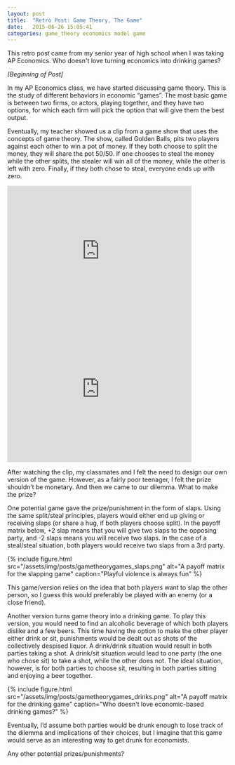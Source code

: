 ```yaml
---
layout: post
title:  "Retro Post: Game Theory, The Game"
date:   2015-06-26 15:05:41
categories: game_theory economics model game
---
```


This retro post came from my senior year of high school when I was taking AP Economics. Who doesn't love turning economics into drinking games?

*[Beginning of Post]*

In my AP Economics class, we have started discussing game theory. This is the study of different behaviors in economic “games”. The most basic game is between two firms, or actors, playing together, and they have two options, for which each firm will pick the option that will give them the best output.

Eventually, my teacher showed us a clip from a game show that uses the concepts of game theory. The show, called Golden Balls, pits two players against each other to win a pot of money. If they both choose to split the money, they will share the pot 50/50. If one chooses to steal the money while the other splits, the stealer will win all of the money, while the other is left with zero. Finally, if they both chose to steal, everyone ends up with zero.

<iframe class='youtube_vid' width="420" height="315" src="https://www.youtube.com/embed/p3Uos2fzIJ0" frameborder="0" allowfullscreen></iframe>

<iframe class='youtube_vid' width="420" height="315" src="https://www.youtube.com/embed/S0qjK3TWZE8" frameborder="0" allowfullscreen></iframe>

After watching the clip, my classmates and I felt the need to design our own version of the game. However, as a fairly poor teenager, I felt the prize shouldn’t be monetary. And then we came to our dilemma. What to make the prize?

One potential game gave the prize/punishment in the form of slaps. Using the same split/steal principles, players would either end up giving or receiving slaps (or share a hug, if both players choose split). In the payoff matrix below, +2 slap means that you will give two slaps to the opposing party, and -2 slaps means you will receive two slaps. In the case of a steal/steal situation, both players would receive two slaps from a 3rd party.

{% include figure.html src="/assets/img/posts/gametheorygames_slaps.png" alt="A payoff matrix for the slapping game" caption="Playful violence is always fun" %}

This game/version relies on the idea that both players want to slap the other person, so I guess this would preferably be played with an enemy (or a close friend).

Another version turns game theory into a drinking game. To play this version, you would need to find an alcoholic beverage of which both players dislike and a few beers. This time having the option to make the other player either drink or sit, punishments would be dealt out as shots of the collectively despised liquor. A drink/drink situation would result in both parties taking a shot. A drink/sit situation would lead to one party (the one who chose sit) to take a shot, while the other does not. The ideal situation, however, is for both parties to choose sit, resulting in both parties sitting and enjoying a beer together.

{% include figure.html src="/assets/img/posts/gametheorygames_drinks.png" alt="A payoff matrix for the drinking game" caption="Who doesn't love economic-based drinking games?" %}

Eventually, I’d assume both parties would be drunk enough to lose track of the dilemma and implications of their choices, but I imagine that this game would serve as an interesting way to get drunk for economists.

Any other potential prizes/punishments?